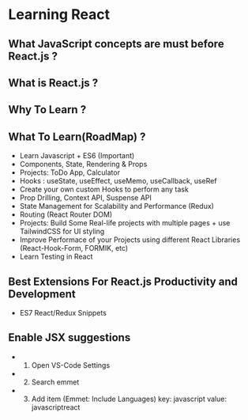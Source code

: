 # Learning React

## What JavaScript concepts are must before React.js ?

## What is React.js ?

## Why To Learn ?

## What To Learn(RoadMap) ?
- Learn Javascript + ES6 (Important)
- Components, State, Rendering & Props
- Projects: ToDo App, Calculator
- Hooks : useState, useEffect, useMemo, useCallback, useRef
- Create your own custom Hooks to perform any task
- Prop Drilling, Context API, Suspense API
- State Management for Scalability and Performance (Redux)
- Routing (React Router DOM)
- Projects: Build Some Real-life projects with multiple pages + use TailwindCSS for UI styling
- Improve Performace of your Projects using different React Libraries (React-Hook-Form, FORMIK, etc)
- Learn Testing in React

## Best Extensions For React.js Productivity and Development
- ES7 React/Redux Snippets


## Enable JSX suggestions
- 1. Open VS-Code Settings
- 2. Search emmet
- 3. Add item (Emmet: Include Languages)
    key: javascript     value: javascriptreact